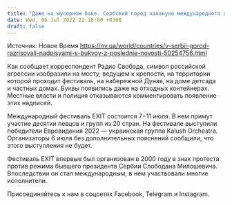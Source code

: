 ```yaml
---
title: "Даже на мусорном баке. Сербский город накануне международного фестиваля разрисовали надписями с буквой Z"
date: Wed, 06 Jul 2022 22:18:00 +0300
draft: false
---
```

Источник: Новое Время https://nv.ua/world/countries/v-serbii-gorod-razrisovali-nadpisyami-s-bukvoy-z-poslednie-novosti-50254756.html


 Как сообщает корреспондент Радио Свобода, символ российской агрессии изобразили на мосту, ведущем к крепости, на территории которой проходит фестиваль, на набережной Дуная, на доме детсада и частных домах. Буквы появились даже на отходных контейнерах. Местные власти и полиция отказываются комментировать появление этих надписей.

Международный фестиваль EXIT состоится 7−11 июля. В нем примут участие десятки певцов и групп из 20 стран. На фестивале выступили победители Евровидения 2022 — украинская группа Kalush Orchestra. Организаторы 6 июля без дополнительных пояснений сообщили, что этого выступления не будет.

Фестиваль EXIT впервые был организован в 2000 году в знак протеста против режима бывшего президента Сербии Слободана Милошевича. Впоследствии он стал международным, в нем участвовали многие исполнители.

Присоединяйтесь к нам в соцсетях Facebook, Telegram и Instagram.
